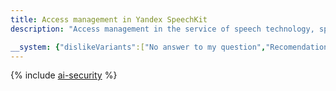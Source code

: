 ```yaml
---
title: Access management in Yandex SpeechKit
description: "Access management in the service of speech technology, speech recognition and synthesis — Yandex SpeechKit. Permissions are issued when assigning a role. The role can be assigned to the directory or the cloud — all permissions from the cloud are inherited. To use the service, you need one of the roles — editor, admin, resource-manager.cloud.owner"

__system: {"dislikeVariants":["No answer to my question","Recomendations didn't help","The content doesn't match title","Other"]}
---
```



{% include [ai-security](../../_includes/ai-security.md) %}